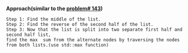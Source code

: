 **Approach(similar to the [problem# 143](https://leetcode.com/problems/reorder-list/))**
​
```
Step 1: Find the middle of the list.
Step 2: Find the reverse of the second half of the list.
Step 3: Now that the list is split into two separate first half and second half list,
find the max  sum from the alternate nodes by traversing the nodes from both lists.(use std::max function)
```
​
